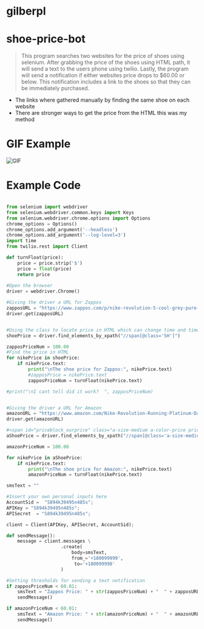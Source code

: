 # gilberpl
# shoe-price-bot


> This program searches two websites for the price of shoes using selenium. After grabbing the price of the shoes using HTML path, it will send a text to the users phone using twilio. Lastly, the program will send a notification if either websites price drops to $60.00 or below. This notification includes a link to the shoes so that they can be immediately purchased. 

* The links where gathered manually by finding the same shoe on each website
* There are stronger ways to get the price from the HTML this was my method

# GIF Example

![GIF](https://github.com/me50/gilberpl/blob/gilberpl-readme/WebScraper.gif)

# Example Code

```python

from selenium import webdriver
from selenium.webdriver.common.keys import Keys
from selenium.webdriver.chrome.options import Options
chrome_options = Options()
chrome_options.add_argument('--headless')
chrome_options.add_argument('--log-level=3')
import time
from twilio.rest import Client

def turnFloat(price):
    price = price.strip('$')
    price = float(price)
    return price
    
#Open the browser
driver = webdriver.Chrome()

#Giving the driver a URL for Zappos
zapposURL = "https://www.zappos.com/p/nike-revolution-5-cool-grey-pure-platinum-dark-grey/product/9266704/color/591040"
driver.get(zapposURL)


#Using the class to locate price in HTML which can change time and time again
shoePrice = driver.find_elements_by_xpath("//span[@class='SH']")

zapposPriceNum = 100.00
#Find the price in HTML
for nikePrice in shoePrice:
    if nikePrice.text:
        print("\nThe shoe price for Zappos:", nikePrice.text)
        #zapposPrice = nikePrice.text
        zapposPriceNum = turnFloat(nikePrice.text)

#print("\nI cant tell did it work?  ", zapposPriceNum)


#Giving the driver a URL for Amazon
amazonURL = "https://www.amazon.com/Nike-Revolution-Running-Platinum-Dark-Regular/dp/B07NM2MWGZ/ref=asc_df_B07NM2MWGZ/?tag=hyprod-20&linkCode=df0&hvadid=397083508730&hvpos=&hvnetw=g&hvrand=13124197771639347843&hvpone=&hvptwo=&hvqmt=&hvdev=c&hvdvcmdl=&hvlocint=&hvlocphy=9008422&hvtargid=pla-838924738026&psc=1&language=en_US&tag=&ref=&adgrpid=84837450398&hvpone=&hvptwo=&hvadid=397083508730&hvpos=&hvnetw=g&hvrand=13124197771639347843&hvqmt=&hvdev=c&hvdvcmdl=&hvlocint=&hvlocphy=9008422&hvtargid=pla-838924738026"
driver.get(amazonURL)

#<span id="priceblock_ourprice" class="a-size-medium a-color-price priceBlockBuyingPriceString">$70.79</span>
aShoePrice = driver.find_elements_by_xpath("//span[@class='a-size-medium a-color-price priceBlockBuyingPriceString']")

amazonPriceNum = 100.00

for nikePrice in aShoePrice:
    if nikePrice.text:
        print("\nThe shoe price for Amazon:", nikePrice.text)
        amazonPriceNum = turnFloat(nikePrice.text)

smsText = ""

#Insert your own personal inputs here
AccountSid =  "S894k39495n485s";
APIKey = "S894k39495n485s";
APISecret  = "S894k39495n485s"; 

client = Client(APIKey, APISecret, AccountSid);

def sendMessage():
    message = client.messages \
                    .create(
                        body=smsText,
                        from_='+180099999',
                         to='+180099998'
                    )

#Setting thresholds for sending a text notification
if zapposPriceNum < 60.01:
    smsText = "Zappos Price: " + str(zapposPriceNum) + "  " + zapposURL
    sendMessage()

if amazonPriceNum < 60.01:
    smsText = "Amazon Price: " + str(amazonPriceNum) + "  " + amazonURL
    sendMessage()
